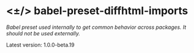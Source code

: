 # <±/> babel-preset-diffhtml-imports

*Babel preset used internally to get common behavior across packages. It should
not be used externally.*

Latest version: 1.0.0-beta.19
